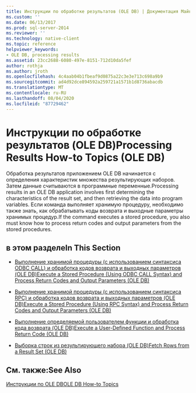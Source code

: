 ```yaml
---
title: Инструкции по обработке результатов (OLE DB) | Документация Майкрософт
ms.custom: ''
ms.date: 06/13/2017
ms.prod: sql-server-2014
ms.reviewer: ''
ms.technology: native-client
ms.topic: reference
helpviewer_keywords:
- OLE DB, processing results
ms.assetid: 23cc2688-6080-497e-8151-712d10da5fef
author: rothja
ms.author: jroth
ms.openlocfilehash: 4c4aab04b1fbeaf9d0875a22c3e3e713c698a9b9
ms.sourcegitcommit: ad4d92dce894592a259721a1571b1d8736abacdb
ms.translationtype: MT
ms.contentlocale: ru-RU
ms.lasthandoff: 08/04/2020
ms.locfileid: "87729462"
---
```

# <a name="processing-results-how-to-topics-ole-db"></a><span data-ttu-id="9e59a-102">Инструкции по обработке результатов (OLE DB)</span><span class="sxs-lookup"><span data-stu-id="9e59a-102">Processing Results How-to Topics (OLE DB)</span></span>
  <span data-ttu-id="9e59a-103">Обработка результатов приложением OLE DB начинается с определения характеристик множества результирующих наборов. Затем данные считываются в программные переменные.</span><span class="sxs-lookup"><span data-stu-id="9e59a-103">Processing results in an OLE DB application involves first determining the characteristics of the result set, and then retrieving the data into program variables.</span></span> <span data-ttu-id="9e59a-104">Если команда выполняет хранимую процедуру, необходимо также знать, как обрабатывать коды возврата и выходные параметры хранимых процедур.</span><span class="sxs-lookup"><span data-stu-id="9e59a-104">If the command executes a stored procedure, you also must know how to process return codes and output parameters from the stored procedures.</span></span>  
  
## <a name="in-this-section"></a><span data-ttu-id="9e59a-105">в этом разделе</span><span class="sxs-lookup"><span data-stu-id="9e59a-105">In This Section</span></span>  
  
-   [<span data-ttu-id="9e59a-106">Выполнение хранимой процедуры &#40;с использованием синтаксиса ODBC CALL&#41; и обработка кодов возврата и выходных параметров &#40;OLE DB&#41;</span><span class="sxs-lookup"><span data-stu-id="9e59a-106">Execute a Stored Procedure &#40;Using ODBC CALL Syntax&#41; and Process Return Codes and Output Parameters &#40;OLE DB&#41;</span></span>](execute-stored-procedure-with-odbc-call-and-process-output.md)  
  
-   [<span data-ttu-id="9e59a-107">Выполнение хранимой процедуры &#40;с использованием синтаксиса RPC&#41; и обработка кодов возврата и выходных параметров &#40;OLE DB&#41;</span><span class="sxs-lookup"><span data-stu-id="9e59a-107">Execute a Stored Procedure &#40;Using RPC Syntax&#41; and Process Return Codes and Output Parameters &#40;OLE DB&#41;</span></span>](execute-stored-procedure-with-rpc-and-process-output.md)  
  
-   [<span data-ttu-id="9e59a-108">Выполнение определяемой пользователем функции и обработка кода возврата &#40;OLE DB&#41;</span><span class="sxs-lookup"><span data-stu-id="9e59a-108">Execute a User-Defined Function and Process Return Code &#40;OLE DB&#41;</span></span>](execute-a-user-defined-function-and-process-return-code-ole-db.md)  
  
-   [<span data-ttu-id="9e59a-109">Выборка строк из результирующего набора &#40;OLE DB&#41;</span><span class="sxs-lookup"><span data-stu-id="9e59a-109">Fetch Rows from a Result Set &#40;OLE DB&#41;</span></span>](fetch-rows-from-a-result-set-ole-db.md)  
  
## <a name="see-also"></a><span data-ttu-id="9e59a-110">См. также:</span><span class="sxs-lookup"><span data-stu-id="9e59a-110">See Also</span></span>  
 [<span data-ttu-id="9e59a-111">Инструкции по OLE DB</span><span class="sxs-lookup"><span data-stu-id="9e59a-111">OLE DB How-to Topics</span></span>](../ole-db-how-to-topics.md)  
  
  
